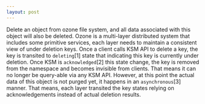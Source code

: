 ```yaml
---
layout: post
---
```


Delete an object from ozone file system, and all data associated with this object will also be deleted. Ozone is a multi-layer distributed system that includes some primitive services, each layer needs to maintain a consistent view of under deletion keys.
Once a client calls KSM API to delete a key, the key is transited to `deleting`[1] state that indicating this key is currently under deletion. Once KSM is `acknowledged`[2] this state change, the key is removed from the namespace and becomes invisible from clients. That means it can no longer be query-able via any KSM API. However, at this point the actual data of this object is not purged yet, it happens in an `asynchronous`[3] manner. That means, each layer transited the key states relying on acknowledgements instead of actual deletion results.

